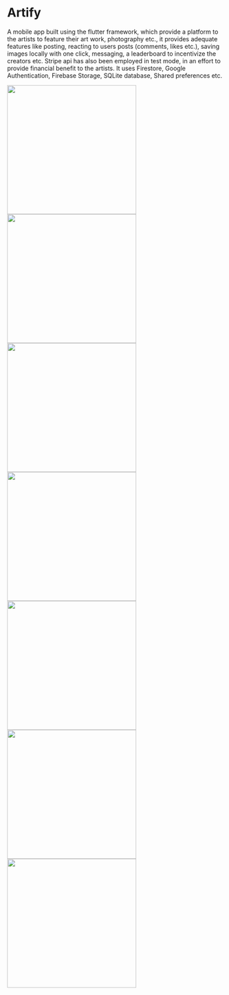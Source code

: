 # Artify

<p>
A mobile app built using the flutter framework, which provide a platform to the artists to feature their art work, photography etc., it provides adequate features
like posting, reacting to users posts (comments, likes etc.), saving images locally with one click, messaging, a leaderboard to incentivize the creators etc. Stripe api has also
been employed in test mode, in an effort to provide financial benefit to the artists. It uses Firestore, Google Authentication, Firebase Storage,
SQLite database, Shared preferences etc.
</p>

<span>
<img src="https://raw.githubusercontent.com/Kartik2301/data/master/img1.jpg" width="300">
<img src="https://raw.githubusercontent.com/Kartik2301/data/master/img10.jpg" width="300">
</span>
<br>
<span>
<img src="https://raw.githubusercontent.com/Kartik2301/data/master/img3.jpg" width="300">
<img src="https://raw.githubusercontent.com/Kartik2301/data/master/img8.jpg" width="300">
</span>
<br>
<span>
<img src="https://raw.githubusercontent.com/Kartik2301/data/master/img9.jpg" width="300">
<img src="https://raw.githubusercontent.com/Kartik2301/data/master/img6.jpg" width="300">
</span>
<br>
<span>
<img src="https://raw.githubusercontent.com/Kartik2301/data/master/img7.jpg" width="300">
</span>
